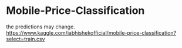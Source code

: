 # Mobile-Price-Classification
the predictions may change.
https://www.kaggle.com/iabhishekofficial/mobile-price-classification?select=train.csv
